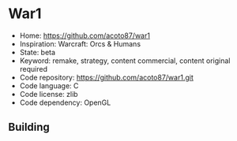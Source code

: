 # War1

- Home: https://github.com/acoto87/war1
- Inspiration: Warcraft: Orcs & Humans
- State: beta
- Keyword: remake, strategy, content commercial, content original required
- Code repository: https://github.com/acoto87/war1.git
- Code language: C
- Code license: zlib
- Code dependency: OpenGL

## Building
